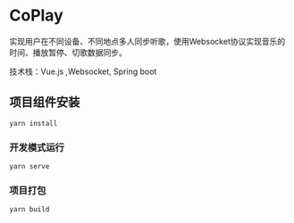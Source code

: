 # CoPlay

实现用户在不同设备、不同地点多人同步听歌，使用Websocket协议实现音乐的时间、播放暂停、切歌数据同步。

技术栈：Vue.js ,Websocket, Spring boot


## 项目组件安装
```
yarn install
```

### 开发模式运行
```
yarn serve
```

### 项目打包
```
yarn build
```
